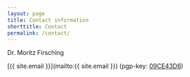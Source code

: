 ```yaml
---
layout: page
title: Contact information
shorttitle: Contact
permalink: /contact/
---
```


Dr. Moritz Firsching

[{{ site.email }}](mailto:{{ site.email }})
(pgp-key: [09CE43D6]({{site.baseurl}}/assets/firsching@math.fu-berlin.de.asc))
